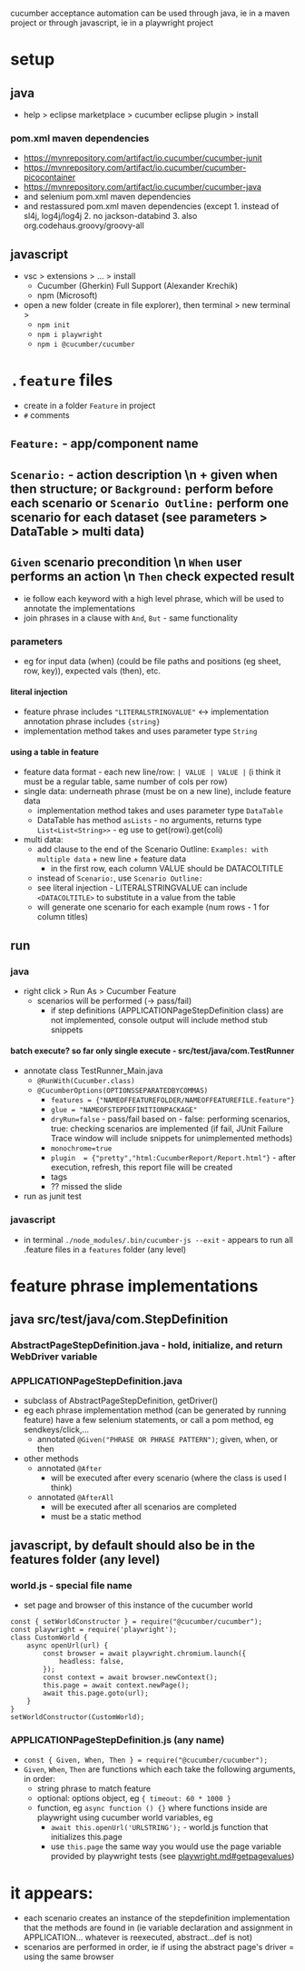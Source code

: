 cucumber acceptance automation can be used through java, ie in a maven project or through javascript, ie in a playwright project
# setup
## java
* help > eclipse marketplace > cucumber eclipse plugin > install
### pom.xml maven dependencies
* https://mvnrepository.com/artifact/io.cucumber/cucumber-junit
* https://mvnrepository.com/artifact/io.cucumber/cucumber-picocontainer
* https://mvnrepository.com/artifact/io.cucumber/cucumber-java
* and selenium pom.xml maven dependencies
* and restassured pom.xml maven dependencies (except 1. instead of sl4j, log4j/log4j 2. no jackson-databind 3. also org.codehaus.groovy/groovy-all
## javascript
* vsc > extensions > ... > install
  * Cucumber (Gherkin) Full Support (Alexander Krechik)
  * npm (Microsoft)
* open a new folder (create in file explorer), then terminal > new terminal >
  * `npm init`
  * `npm i playwright`
  * `npm i @cucumber/cucumber`
# `.feature` files
* create in a folder `Feature` in project
* `#` comments
## `Feature:` - app/component name
## `Scenario:` - action description \n + given when then structure; or `Background:` perform before each scenario or `Scenario Outline:` perform one scenario for each dataset (see parameters > DataTable > multi data)
## `Given` scenario precondition \n `When` user performs an action \n `Then` check expected result
* ie follow each keyword with a high level phrase, which will be used to annotate the implementations
* join phrases in a clause with `And`, `But` - same functionality
### parameters
* eg for input data (when) (could be file paths and positions (eg sheet, row, key)), expected vals (then), etc.
#### literal injection
* feature phrase includes `"LITERALSTRINGVALUE"` <-> implementation annotation phrase includes `{string}`
* implementation method takes and uses parameter type `String`
#### using a table in feature
* feature data format - each new line/row: `| VALUE | VALUE |` (i think it must be a regular table, same number of cols per row)
* single data: underneath phrase (must be on a new line), include feature data
  * implementation method takes and uses parameter type `DataTable`
  * DataTable has method `asLists` - no arguments, returns type `List<List<String>>` - eg use to get(rowi).get(coli)
* multi data:
  * add clause to the end of the Scenario Outline: `Examples: with multiple data` + new line + feature data
  	* in the first row, each column VALUE should be DATACOLTITLE
  * instead of `Scenario:`, use `Scenario Outline:`
  * see literal injection - LITERALSTRINGVALUE can include `<DATACOLTITLE>` to substitute in a value from the table
  * will generate one scenario for each example (num rows - 1 for column titles)
## run
### java
* right click > Run As > Cucumber Feature
  * scenarios will be performed (-> pass/fail)
	* if step definitions (APPLICATIONPageStepDefinition class) are not implemented, console output will include method stub snippets
#### batch execute? so far only single execute - src/test/java/com.TestRunner
* annotate class TestRunner_Main.java
  * `@RunWith(Cucumber.class)`
  * `@CucumberOptions(OPTIONSSEPARATEDBYCOMMAS)`
    * `features = {"NAMEOFFEATUREFOLDER/NAMEOFFEATUREFILE.feature"}`
    * `glue = "NAMEOFSTEPDEFINITIONPACKAGE"`
    * `dryRun=false` - pass/fail based on - false: performing scenarios, true: checking scenarios are implemented (if fail, JUnit Failure Trace window will include snippets for unimplemented methods)
    * `monochrome=true`
    * `plugin  = {"pretty","html:CucumberReport/Report.html"}` - after execution, refresh, this report file will be created
    * tags
    * ?? missed the slide
* run as junit test
### javascript
* in terminal `./node_modules/.bin/cucumber-js --exit` - appears to run all .feature files in a `features` folder (any level)
# feature phrase implementations
## java src/test/java/com.StepDefinition
### AbstractPageStepDefinition.java - hold, initialize, and return WebDriver variable
### APPLICATIONPageStepDefinition.java
* subclass of AbstractPageStepDefinition, getDriver()
* eg each phrase implementation method (can be generated by running feature) have a few selenium statements, or call a pom method, eg sendkeys/click,...
  * annotated `@Given("PHRASE OR PHRASE PATTERN")`; given, when, or then
* other methods
  * annotated `@After`
    * will be executed after every scenario (where the class is used I think)
  * annotated `@AfterAll`
    *  will be executed after all scenarios are completed
    *  must be a static method
## javascript, by default should also be in the features folder (any level)
### world.js - special file name
* set page and browser of this instance of the cucumber world
```
const { setWorldConstructor } = require("@cucumber/cucumber");
const playwright = require('playwright');
class CustomWorld {
    async openUrl(url) {
        const browser = await playwright.chromium.launch({
            headless: false,
        });
        const context = await browser.newContext();
        this.page = await context.newPage();
        await this.page.goto(url);
    }
}
setWorldConstructor(CustomWorld);
```
### APPLICATIONPageStepDefinition.js (any name)
* `const { Given, When, Then } = require("@cucumber/cucumber");`
* `Given`, `When`, `Then` are functions which each take the following arguments, in order:
  * string phrase to match feature
  * optional: options object, eg `{ timeout: 60 * 1000 }`
  * function, eg `async function () {}` where functions inside are playwright using cucumber world variables, eg
    * `await this.openUrl('URLSTRING');` - world.js function that initializes this.page
    * use `this.page` the same way you would use the page variable provided by playwright tests (see [playwright.md#getpagevalues](https://github.com/wenyaoxue/notes/blob/main/SDET/playwright.md#get-page-values-without-codegen))
    
# it appears:
* each scenario creates an instance of the stepdefinition implementation that the methods are found in (ie variable declaration and assignment in APPLICATION... whatever is reexecuted, abstract...def is not)
* scenarios are performed in order, ie if using the abstract page's driver = using the same browser
